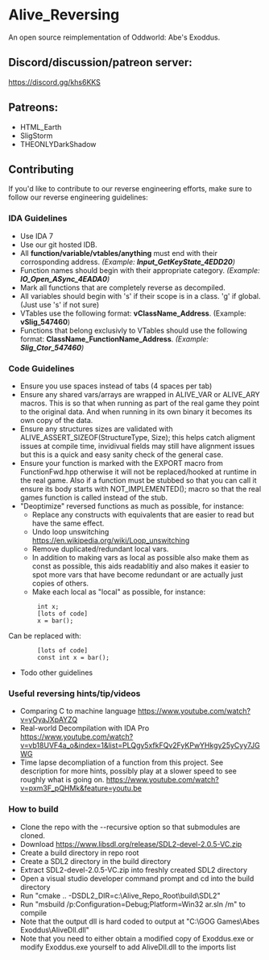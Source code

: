 # Alive_Reversing
An open source reimplementation of Oddworld: Abe's Exoddus.

## Discord/discussion/patreon server:
https://discord.gg/khs6KKS

## Patreons:
- HTML_Earth
- SligStorm
- THEONLYDarkShadow

## Contributing
If you'd like to contribute to our reverse engineering efforts, make sure to follow our reverse engineering guidelines:

### IDA Guidelines
- Use IDA 7
- Use our git hosted IDB.
- All **function/variable/vtables/anything** must end with their corrosponding address. *(Example: **Input_GetKeyState_4EDD20**)*
- Function names should begin with their appropriate category. *(Example: **IO_Open_ASync_4EADA0**)*
- Mark all functions that are completely reverse as decompiled.
- All variables should begin with 's' if their scope is in a class. 'g' if global. (Just use 's' if not sure)
- VTables use the following format: **vClassName_Address**. (Example: **vSlig_547460**)
- Functions that belong exclusivly to VTables should use the following format: **ClassName_FunctionName_Address**. *(Example: **Slig_Ctor_547460**)*

### Code Guidelines
- Ensure you use spaces instead of tabs (4 spaces per tab)
- Ensure any shared vars/arrays are wrapped in ALIVE_VAR or ALIVE_ARY macros. This is so that when running as part of the real game they point to the original data. And when running in its own binary it becomes its own copy of the data.
- Ensure any structures sizes are validated with ALIVE_ASSERT_SIZEOF(StructureType, Size); this helps catch aligment issues at compile time, invidivual fields may still have alignment issues but this is a quick and easy sanity check of the general case.
- Ensure your function is marked with the EXPORT macro from FunctionFwd.hpp otherwise it will not be replaced/hooked at runtime in the real game. Also if a function must be stubbed so that you can call it ensure its body starts with NOT_IMPLEMENTED(); macro so that the real games function is called instead of the stub.
- "Deoptimize" reversed functions as much as possible, for instance:
  - Replace any constructs with equivalents that are easier to read but have the same effect.
  - Undo loop unswitching https://en.wikipedia.org/wiki/Loop_unswitching
  - Remove duplicated/redundant local vars.
  - In addition to making vars as local as possible also make them as const as possible, this aids readablitiy and also makes it easier to spot more vars that have become redundant or are actually just copies of others.
  - Make each local as "local" as possible, for instance:
```
        int x;
        [lots of code]
        x = bar();
```
  Can be replaced with:
```
        [lots of code]
        const int x = bar();
```
- Todo other guidelines

### Useful reversing hints/tip/videos
 - Comparing C to machine language https://www.youtube.com/watch?v=yOyaJXpAYZQ
 - Real-world Decompilation with IDA Pro https://www.youtube.com/watch?v=vb18UVF4a_o&index=1&list=PLQgy5xfkFQv2FyKPwYHkgy25yCyy7JGWG
 - Time lapse decompliation of a function from this project. See description for more hints, possibly play at a slower speed to see roughly what is going on. https://www.youtube.com/watch?v=pxm3F_pQHMk&feature=youtu.be

### How to build
- Clone the repo with the --recursive option so that submodules are cloned.
- Download https://www.libsdl.org/release/SDL2-devel-2.0.5-VC.zip
- Create a build directory in repo root
- Create a SDL2 directory in the build directory
- Extract SDL2-devel-2.0.5-VC.zip into freshly created SDL2 directory
- Open a visual studio developer command prompt and cd into the build directory
- Run "cmake .. -DSDL2_DIR=c:\Alive_Repo_Root\build\SDL2"
- Run "msbuild /p:Configuration=Debug;Platform=Win32 ar.sln /m" to compile
- Note that the output dll is hard coded to output at "C:\GOG Games\Abes Exoddus\AliveDll.dll"
- Note that you need to either obtain a modified copy of Exoddus.exe or modify Exoddus.exe yourself to add AliveDll.dll to the imports list


